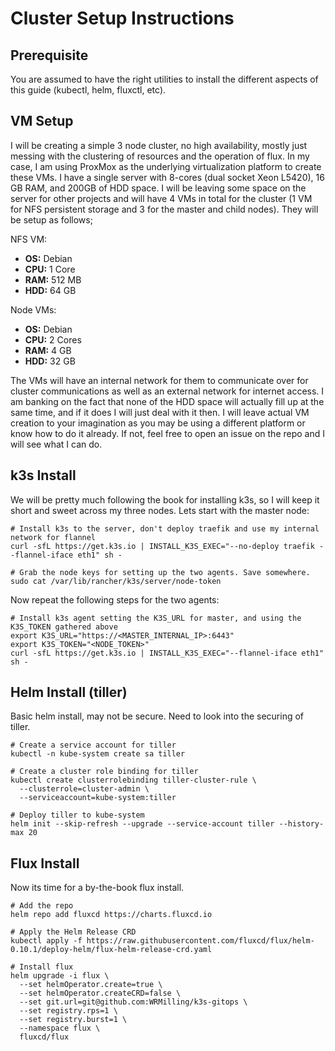# Cluster Setup Instructions

## Prerequisite

You are assumed to have the right utilities to install the different aspects of this guide (kubectl, helm, fluxctl, etc). 

## VM Setup

I will be creating a simple 3 node cluster, no high availability, mostly just messing with the clustering of resources and the operation of flux. In my case, I am using ProxMox as the underlying virtualization platform to create these VMs. I have a single server with 8-cores (dual socket Xeon L5420), 16 GB RAM, and 200GB of HDD space. I will be leaving some space on the server for other projects and will have 4 VMs in total for the cluster (1 VM for NFS persistent storage and 3 for the master and child nodes). They will be setup as follows; 

NFS VM: 
* **OS:** Debian
* **CPU:** 1 Core
* **RAM:** 512 MB
* **HDD:** 64 GB

Node VMs: 
* **OS:** Debian
* **CPU:** 2 Cores
* **RAM:** 4 GB
* **HDD:** 32 GB

The VMs will have an internal network for them to communicate over for cluster communications as well as an external network for internet access. I am banking on the fact that none of the HDD space will actually fill up at the same time, and if it does I will just deal with it then. I will leave actual VM creation to your imagination as you may be using a different platform or know how to do it already. If not, feel free to open an issue on the repo and I will see what I can do. 

## k3s Install

We will be pretty much following the book for installing k3s, so I will keep it short and sweet across my three nodes. Lets start with the master node: 

```
# Install k3s to the server, don't deploy traefik and use my internal network for flannel
curl -sfL https://get.k3s.io | INSTALL_K3S_EXEC="--no-deploy traefik --flannel-iface eth1" sh -

# Grab the node keys for setting up the two agents. Save somewhere.
sudo cat /var/lib/rancher/k3s/server/node-token
```

Now repeat the following steps for the two agents:

```
# Install k3s agent setting the K3S_URL for master, and using the K3S_TOKEN gathered above
export K3S_URL="https://<MASTER_INTERNAL_IP>:6443"
export K3S_TOKEN="<NODE_TOKEN>"
curl -sfL https://get.k3s.io | INSTALL_K3S_EXEC="--flannel-iface eth1" sh -
```

## Helm Install (tiller)

Basic helm install, may not be secure. Need to look into the securing of tiller. 

```
# Create a service account for tiller 
kubectl -n kube-system create sa tiller

# Create a cluster role binding for tiller
kubectl create clusterrolebinding tiller-cluster-rule \
  --clusterrole=cluster-admin \
  --serviceaccount=kube-system:tiller

# Deploy tiller to kube-system
helm init --skip-refresh --upgrade --service-account tiller --history-max 20
```

## Flux Install

Now its time for a by-the-book flux install.

```
# Add the repo
helm repo add fluxcd https://charts.fluxcd.io

# Apply the Helm Release CRD
kubectl apply -f https://raw.githubusercontent.com/fluxcd/flux/helm-0.10.1/deploy-helm/flux-helm-release-crd.yaml

# Install flux
helm upgrade -i flux \
  --set helmOperator.create=true \
  --set helmOperator.createCRD=false \
  --set git.url=git@github.com:WRMilling/k3s-gitops \
  --set registry.rps=1 \
  --set registry.burst=1 \
  --namespace flux \
  fluxcd/flux
```

